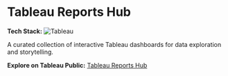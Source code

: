 # Tableau Reports Hub

**Tech Stack:** ![Tableau](https://img.shields.io/badge/Tableau-150458?logo=tableau&logoColor=white)

A curated collection of interactive Tableau dashboards for data exploration and storytelling.

**Explore on Tableau Public:** [Tableau Reports Hub](https://public.tableau.com/app/profile/alina.yildir/vizzes)
